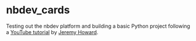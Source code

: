 # nbdev_cards
Testing out the nbdev platform and building a basic Python project following a [YouTube tutorial](https://www.youtube.com/watch?v=l7zS8Ld4_iA) by [Jeremy Howard](https://github.com/jph00).

